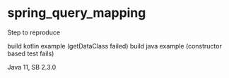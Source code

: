 # spring_query_mapping


Step to reproduce

build kotlin example (getDataClass failed)
build java example (constructor based test fails)



Java 11, SB 2.3.0
